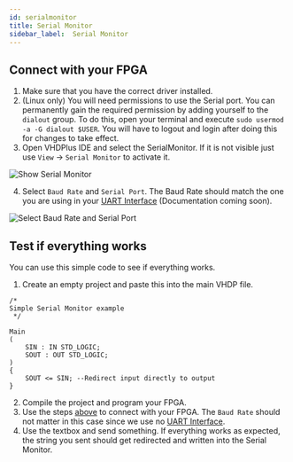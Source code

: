 ```yaml
---
id: serialmonitor
title: Serial Monitor
sidebar_label:  Serial Monitor
---
```


## Connect with your FPGA

1. Make sure that you have the correct driver installed.
2. (Linux only) You will need permissions to use the Serial port. You can permanently gain the required permission by adding yourself to the `dialout` group.
   To do this, open your terminal and execute `sudo usermod -a -G dialout $USER`. You will have to logout and login after doing this for changes to take effect.
3. Open VHDPlus IDE and select the SerialMonitor. If it is not visible just use `View` -> `Serial Monitor` to activate it.

![Show Serial Monitor](/img/ide/ShowSerialMonitor.png)

4. Select `Baud Rate` and `Serial Port`. The Baud Rate should match the one you are using in your [UART Interface](#) (Documentation coming soon).

![Select Baud Rate and Serial Port](/img/ide/SerialMonitorSelect.PNG)


## Test if everything works

You can use this simple code to see if everything works. 
1. Create an empty project and paste this into the main VHDP file.
```vhdp
/*
Simple Serial Monitor example
 */

Main
(
    SIN : IN STD_LOGIC;
    SOUT : OUT STD_LOGIC;
)
{
    SOUT <= SIN; --Redirect input directly to output
}
```
2. Compile the project and program your FPGA.
3. Use the steps [above](#connect-with-your-fpga) to connect with your FPGA. The `Baud Rate` should not matter in this case since we use no [UART Interface](#).
4. Use the textbox and send something. If everything works as expected, the string you sent should get redirected and written into the Serial Monitor.
